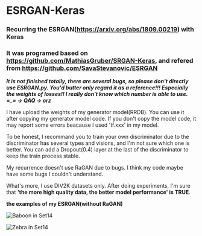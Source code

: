 # ESRGAN-Keras
### Recurring the ESRGAN(https://arxiv.org/abs/1809.00219) with Keras

### It was programed based on https://github.com/MathiasGruber/SRGAN-Keras, and refered from https://github.com/SavaStevanovic/ESRGAN

***It is not finished totally, there are several bugs, so please don't directly use ESRGAN.py. 
You'd butter only regard it as a reference!!! Especially the weights of losses!!
I really don't know which number is able to use.  
=_= -> QAQ -> orz***

I have upload the weights of my generator model(RRDB). You can use it after copying my generator model code. If you don't copy the model code, it may report some errors beacause I used 'tf.xxx' in my model.

To be honest, I recommand you to train your own discriminator due to the discriminator has several types and visions, and I'm not sure which one is better. You can add a Dropout(0.4) layer at the last of the discriminator to keep the train process stable.

My recurrence doesn't use RaGAN due to bugs. I think my code maybe have some bugs I couldn't understand.

What's more, I use DIV2K datasets only. After doing experiments, I'm sure that **'the more high quality data, the better model performance' is TRUE**.

**the examples of my ESRGAN(without RaGAN)**

![Baboon in Set14](https://github.com/fenghansen/ESRGAN-Keras/blob/master/img_001_SRF_4_HR-Epoch99000.png) 

![Zebra in Set14](https://github.com/fenghansen/ESRGAN-Keras/blob/master/img_014_SRF_4_HR-Epoch99000.png) 
